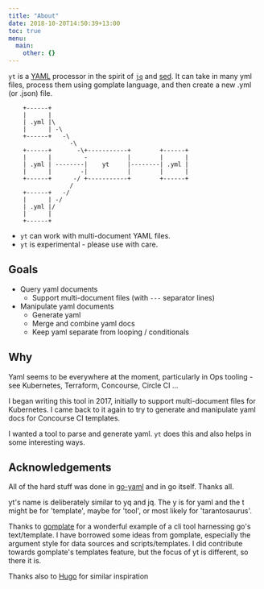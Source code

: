 ```yaml
---
title: "About"
date: 2018-10-20T14:50:39+13:00
toc: true
menu:
  main:
    other: {}
---
```


`yt` is a [YAML](http://www.yaml.org/) processor in the spirit of [`jq`](https://stedolan.github.io/jq/) and [sed](https://en.wikipedia.org/wiki/Sed).  It can take in many yml files, process them using gomplate language, and then create a new .yml (or .json) file.

```
    +------+                                      
    |      |                                      
    | .yml |\                                     
    |      | -\                                   
    +------+   -\                                 
                 -\                               
    +------+       -\+-----------+        +------+
    |      |         -           |        |      |
    | .yml | --------|    yt     |--------| .yml |
    |      |        -|           |        |      |
    +------+      -/ +-----------+        +------+
                 /                                
    +------+   -/                                 
    |      | -/                                   
    | .yml |/                                     
    |      |                                      
    +------+                                      
```

 * `yt` can work with multi-document YAML files.
 * `yt` is experimental - please use with care.

## Goals

* Query yaml documents
  * Support multi-document files (with `---` separator lines)
* Manipulate yaml documents
  * Generate yaml
  * Merge and combine yaml docs
  * Keep yaml separate from looping / conditionals

## Why

Yaml seems to be everywhere at the moment, particularly in Ops tooling - see Kubernetes, Terraform, Concourse, Circle CI ...

I began writing this tool in 2017, initially to support multi-document files for Kubernetes. I came back to it again to try to generate and manipulate yaml docs for Concourse CI templates.

I wanted a tool to parse and generate yaml. `yt` does this and also helps in some interesting ways.

## Acknowledgements

All of the hard stuff was done in [go-yaml](https://github.com/go-yaml/yaml) and in go itself. Thanks all.

yt's name is deliberately similar to yq and jq. The y is for yaml and the t might be for 'template', maybe for 'tool', or most likely for 'tarantosaurus'.

Thanks to [gomplate](https://github.com/hairyhenderson/gomplate) for a wonderful example of a cli tool harnessing go's text/template. I have borrowed some ideas from gomplate, especially the argument style for data sources and scripts/templates. I did contribute towards gomplate's templates feature, but the focus of yt is different, so there it is.

Thanks also to [Hugo](https://gohugo.io) for similar inspiration
